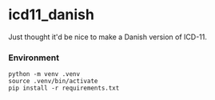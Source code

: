 # icd11_danish
Just thought it'd be nice to make a Danish version of ICD-11. 


### Environment

```
python -m venv .venv
source .venv/bin/activate
pip install -r requirements.txt
```
